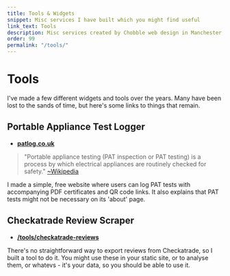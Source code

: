 ```yaml
---
title: Tools & Widgets
snippet: Misc services I have built which you might find useful
link_text: Tools
description: Misc services created by Chobble web design in Manchester, provided for free.
order: 99
permalink: "/tools/"
---
```


# Tools

I've made a few different widgets and tools over the years. Many have been lost to the sands of time, but here's some links to things that remain.

## Portable Appliance Test Logger

- **[patlog.co.uk](https://patlog.co.uk)**

> "Portable appliance testing (PAT inspection or PAT testing) is a process by which electrical appliances are routinely checked for safety." [~Wikipedia](https://en.wikipedia.org/wiki/Portable_appliance_testing)

I made a simple, free website where users can log PAT tests with accompanying PDF certificates and QR code links. It also explains that PAT tests might not be necessary on its 'about' page.

## Checkatrade Review Scraper

- **[/tools/checkatrade-reviews](/tools/checkatrade-reviews)**

There's no straightforward way to export reviews from Checkatrade, so I built a tool to do it. You might use these in your static site, or to analyse them, or whatevs - it's your data, so you should be able to use it.
